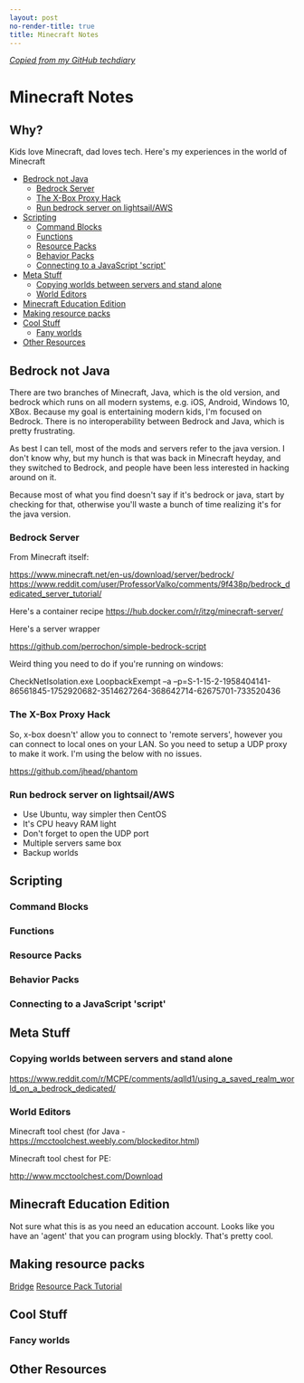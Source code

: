 ```yaml
---
layout: post
no-render-title: true
title: Minecraft Notes
---
```


_[Copied from my GitHub techdiary](https://github.com/idvorkin/techdiary/blob/master/minecraft.md)_

# Minecraft Notes

## Why?

Kids love Minecraft, dad loves tech. Here's my experiences in the world of Minecraft

<!-- prettier-ignore-start -->
<!-- vim-markdown-toc-start -->

- [Bedrock not Java](#bedrock-not-java)
    - [Bedrock Server](#bedrock-server)
    - [The X-Box Proxy Hack](#the-x-box-proxy-hack)
    - [Run bedrock server on lightsail/AWS](#run-bedrock-server-on-lightsailaws)
- [Scripting](#scripting)
    - [Command Blocks](#command-blocks)
    - [Functions](#functions)
    - [Resource Packs](#resource-packs)
    - [Behavior Packs](#behavior-packs)
    - [Connecting to a JavaScript 'script'](#connecting-to-a-javascript-script)
- [Meta Stuff](#meta-stuff)
    - [Copying worlds between servers and stand alone](#copying-worlds-between-servers-and-stand-alone)
    - [World Editors](#world-editors)
- [Minecraft Education Edition](#minecraft-education-edition)
- [Making resource packs](#making-resource-packs)
- [Cool Stuff](#cool-stuff)
    - [Fany worlds](#fany-worlds)
- [Other Resources](#other-resources)

<!-- vim-markdown-toc -->
<!-- prettier-ignore-end -->

## Bedrock not Java

There are two branches of Minecraft, Java, which is the old version, and bedrock which runs on all modern systems, e.g. iOS, Android, Windows 10, XBox. Because my goal is entertaining modern kids, I'm focused on Bedrock. There is no interoperability between Bedrock and Java, which is pretty frustrating.

As best I can tell, most of the mods and servers refer to the java version. I don't know why, but my hunch is that was back in Minecraft heyday, and they switched to Bedrock, and people have been less interested in hacking around on it.

Because most of what you find doesn't say if it's bedrock or java, start by checking for that, otherwise you'll waste a bunch of time realizing it's for the java version.

### Bedrock Server

From Minecraft itself:

https://www.minecraft.net/en-us/download/server/bedrock/
https://www.reddit.com/user/ProfessorValko/comments/9f438p/bedrock_dedicated_server_tutorial/

Here's a container recipe
https://hub.docker.com/r/itzg/minecraft-server/

Here's a server wrapper

https://github.com/perrochon/simple-bedrock-script

Weird thing you need to do if you're running on windows:

CheckNetIsolation.exe LoopbackExempt –a –p=S-1-15-2-1958404141-86561845-1752920682-3514627264-368642714-62675701-733520436

### The X-Box Proxy Hack

So, x-box doesn't' allow you to connect to 'remote servers', however you can connect to local ones on your LAN. So you need to setup a UDP proxy to make it work. I'm using the below with no issues.

https://github.com/jhead/phantom

### Run bedrock server on lightsail/AWS

- Use Ubuntu, way simpler then CentOS
- It's CPU heavy RAM light
- Don't forget to open the UDP port
- Multiple servers same box
- Backup worlds

## Scripting

### Command Blocks

### Functions

### Resource Packs

### Behavior Packs

### Connecting to a JavaScript 'script'

## Meta Stuff

### Copying worlds between servers and stand alone

https://www.reddit.com/r/MCPE/comments/aqlld1/using_a_saved_realm_world_on_a_bedrock_dedicated/

### World Editors

Minecraft tool chest (for Java - https://mcctoolchest.weebly.com/blockeditor.html)

Minecraft tool chest for PE:

http://www.mcctoolchest.com/Download

## Minecraft Education Edition

Not sure what this is as you need an education account. Looks like you have an 'agent' that you can program using blockly. That's pretty cool.

## Making resource packs

[Bridge](https://github.com/bridge-core/bridge)
[Resource Pack Tutorial](https://minecraft.gamepedia.com/Tutorials/Creating_resource_pack_add-ons)

## Cool Stuff

### Fancy worlds

## Other Resources
